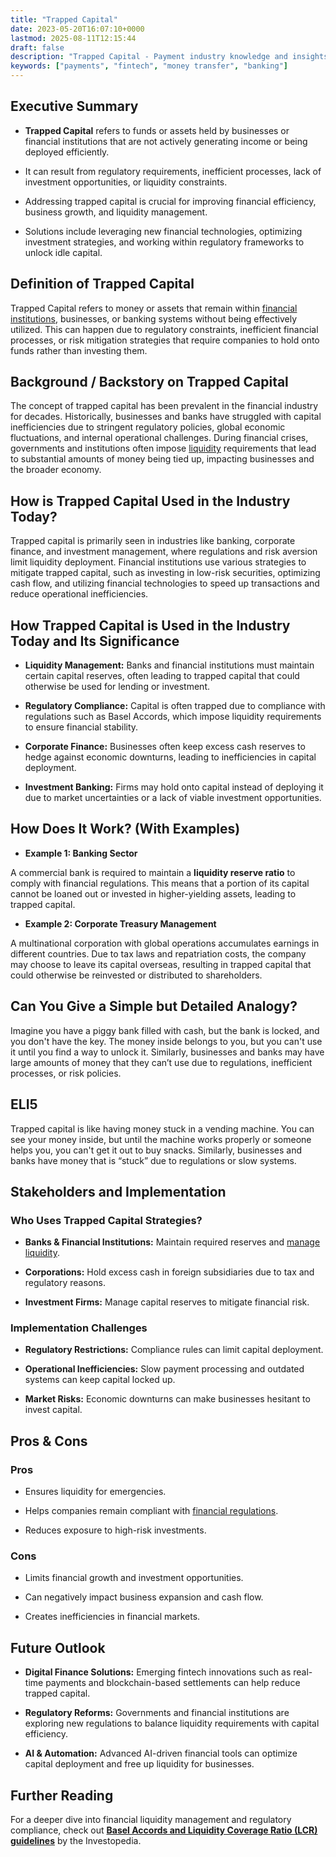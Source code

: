 ```yaml
---
title: "Trapped Capital"
date: 2023-05-20T16:07:10+0000
lastmod: 2025-08-11T12:15:44
draft: false
description: "Trapped Capital - Payment industry knowledge and insights"
keywords: ["payments", "fintech", "money transfer", "banking"]
---
```


## Executive Summary

- **Trapped Capital** refers to funds or assets held by businesses or financial institutions that are not actively generating income or being deployed efficiently.

- It can result from regulatory requirements, inefficient processes, lack of investment opportunities, or liquidity constraints.

- Addressing trapped capital is crucial for improving financial efficiency, business growth, and liquidity management.

- Solutions include leveraging new financial technologies, optimizing investment strategies, and working within regulatory frameworks to unlock idle capital.

## Definition of Trapped Capital

Trapped Capital refers to money or assets that remain within [financial institutions](https://faisalkhanllc.xyz/resources/payments-wiki/f/financial-institution-fi/), businesses, or banking systems without being effectively utilized. This can happen due to regulatory constraints, inefficient financial processes, or risk mitigation strategies that require companies to hold onto funds rather than investing them.

## Background / Backstory on Trapped Capital

The concept of trapped capital has been prevalent in the financial industry for decades. Historically, businesses and banks have struggled with capital inefficiencies due to stringent regulatory policies, global economic fluctuations, and internal operational challenges. During financial crises, governments and institutions often impose [liquidity](https://faisalkhanllc.xyz/resources/payments-wiki/l/liquidity/) requirements that lead to substantial amounts of money being tied up, impacting businesses and the broader economy.

## How is Trapped Capital Used in the Industry Today?

Trapped capital is primarily seen in industries like banking, corporate finance, and investment management, where regulations and risk aversion limit liquidity deployment. Financial institutions use various strategies to mitigate trapped capital, such as investing in low-risk securities, optimizing cash flow, and utilizing financial technologies to speed up transactions and reduce operational inefficiencies.

## How Trapped Capital is Used in the Industry Today and Its Significance

- **Liquidity Management:** Banks and financial institutions must maintain certain capital reserves, often leading to trapped capital that could otherwise be used for lending or investment.

- **Regulatory Compliance:** Capital is often trapped due to compliance with regulations such as Basel Accords, which impose liquidity requirements to ensure financial stability.

- **Corporate Finance:** Businesses often keep excess cash reserves to hedge against economic downturns, leading to inefficiencies in capital deployment.

- **Investment Banking:** Firms may hold onto capital instead of deploying it due to market uncertainties or a lack of viable investment opportunities.

## How Does It Work? (With Examples)

- **Example 1: Banking Sector**

A commercial bank is required to maintain a **liquidity reserve ratio** to comply with financial regulations. This means that a portion of its capital cannot be loaned out or invested in higher-yielding assets, leading to trapped capital.

- **Example 2: Corporate Treasury Management**

A multinational corporation with global operations accumulates earnings in different countries. Due to tax laws and repatriation costs, the company may choose to leave its capital overseas, resulting in trapped capital that could otherwise be reinvested or distributed to shareholders.

## Can You Give a Simple but Detailed Analogy?

Imagine you have a piggy bank filled with cash, but the bank is locked, and you don't have the key. The money inside belongs to you, but you can't use it until you find a way to unlock it. Similarly, businesses and banks may have large amounts of money that they can’t use due to regulations, inefficient processes, or risk policies.

## ELI5

Trapped capital is like having money stuck in a vending machine. You can see your money inside, but until the machine works properly or someone helps you, you can't get it out to buy snacks. Similarly, businesses and banks have money that is “stuck” due to regulations or slow systems.

## Stakeholders and Implementation

### Who Uses Trapped Capital Strategies?

- **Banks & Financial Institutions:** Maintain required reserves and [manage liquidity](https://faisalkhanllc.xyz/resources/payments-wiki/l/liquidity-management/).

- **Corporations:** Hold excess cash in foreign subsidiaries due to tax and regulatory reasons.

- **Investment Firms:** Manage capital reserves to mitigate financial risk.

### Implementation Challenges

- **Regulatory Restrictions:** Compliance rules can limit capital deployment.

- **Operational Inefficiencies:** Slow payment processing and outdated systems can keep capital locked up.

- **Market Risks:** Economic downturns can make businesses hesitant to invest capital.

## Pros & Cons

### Pros

- Ensures liquidity for emergencies.

- Helps companies remain compliant with [financial regulations](https://faisalkhanllc.xyz/resources/payments-wiki/f/financial-regulator/).

- Reduces exposure to high-risk investments.

### Cons

- Limits financial growth and investment opportunities.

- Can negatively impact business expansion and cash flow.

- Creates inefficiencies in financial markets.

## Future Outlook

- **Digital Finance Solutions:** Emerging fintech innovations such as real-time payments and blockchain-based settlements can help reduce trapped capital.

- **Regulatory Reforms:** Governments and financial institutions are exploring new regulations to balance liquidity requirements with capital efficiency.

- **AI & Automation:** Advanced AI-driven financial tools can optimize capital deployment and free up liquidity for businesses.

## Further Reading

For a deeper dive into financial liquidity management and regulatory compliance, check out **[Basel Accords and Liquidity Coverage Ratio (LCR) guidelines](https://www.investopedia.com/terms/l/liquidity-coverage-ratio.asp#:~:text=The%20LCR%20is%20a%20result,actors%20that%20rely%20on%20it.)** by the Investopedia.
